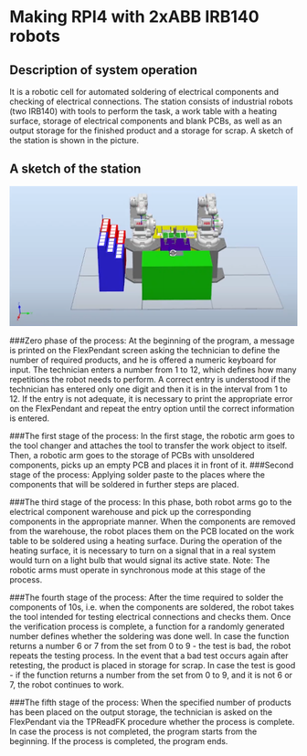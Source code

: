 # Making RPI4 with 2xABB IRB140 robots
## Description of system operation
It is a robotic cell for automated soldering of electrical components and checking of electrical connections. The station consists of industrial
robots (two IRB140) with tools to perform the task, a work table with a heating surface, storage of electrical components and blank PCBs, as well
as an output storage for the finished product and a storage for scrap. A sketch of the station is shown in the picture.

## A sketch of the station
<img src="./assets/1.png" alt="drawing" width="800"/>

###Zero phase of the process:
At the beginning of the program, a message is printed on the FlexPendant screen asking the technician to define the number of required products, and he is offered a numeric keyboard for input. The technician enters a number from 1 to 12, which defines how many repetitions the robot needs to perform. A correct entry is understood if the technician has entered only one digit and then it is in the interval from 1 to 12. If the entry is not adequate, it is necessary to print the appropriate error on the FlexPendant and repeat the entry option until the correct information is entered.

###The first stage of the process:
In the first stage, the robotic arm goes to the tool changer and attaches the tool to transfer the work object to itself. Then, a robotic arm goes to the storage of PCBs with unsoldered components, picks up an empty PCB and places it in front of it.
###Second stage of the process:
Applying solder paste to the places where the components that will be soldered in further steps are placed.

###The third stage of the process:
In this phase, both robot arms go to the electrical component warehouse and pick up the corresponding components in the appropriate manner. When the components are removed from the warehouse, the robot places them on the PCB located on the work table to be soldered using a heating surface. During the operation of the heating surface, it is necessary to turn on a signal that in a real system would turn on a light bulb that would signal its active state.
Note: The robotic arms must operate in synchronous mode at this stage of the process.

###The fourth stage of the process:
After the time required to solder the components of 10s, i.e. when the components are soldered, the robot takes the tool intended for testing electrical connections and checks them.
Once the verification process is complete, a function for a randomly generated number defines whether the soldering was done well. In case the function returns a number 6 or 7 from the set from 0 to 9 - the test is bad, the robot repeats the testing process. In the event that a bad test occurs again after retesting, the product is placed in storage for scrap. In case the test is good - if the function returns a number from the set from 0 to 9, and it is not 6 or 7, the robot continues to work.

###The fifth stage of the process:
When the specified number of products has been placed on the output storage, the technician is asked on the FlexPendant via the TPReadFK procedure whether the process is complete. In case the process is not completed, the program starts from the beginning. If the process is completed, the program ends.
